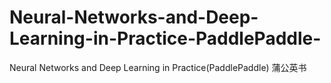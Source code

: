 # Neural-Networks-and-Deep-Learning-in-Practice-PaddlePaddle-
Neural Networks and Deep Learning in Practice(PaddlePaddle) 蒲公英书
